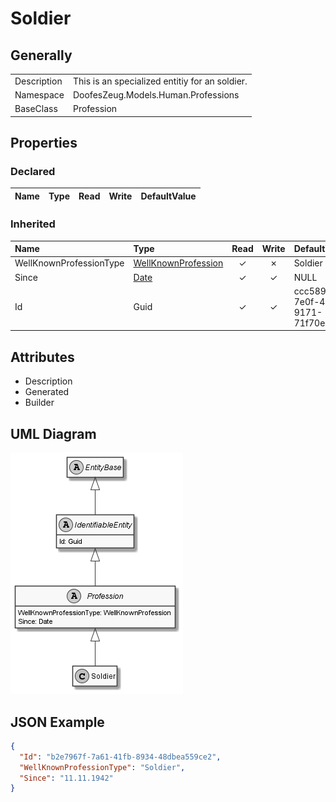 ﻿# Soldier

## Generally

|||
|:-|:-|
|Description|This is an specialized entitiy for an soldier.|
|Namespace|DoofesZeug.Models.Human.Professions|
|BaseClass|Profession|

## Properties

### Declared

|Name|Type|Read|Write|DefaultValue|
|:---|:---|:--:|:---:|:-----------|

### Inherited

|Name|Type|Read|Write|DefaultValue|
|:---|:---|:--:|:---:|:-----------|
|WellKnownProfessionType|[WellKnownProfession](../../Enumerations/DoofesZeug.Models.Human.Professions/WellKnownProfession.md)|&#x2713;|&#x2717;|Soldier|
|Since|[Date](../../Models/DoofesZeug.Models.DateAndTime/Date.md)|&#x2713;|&#x2713;|NULL|
|Id|Guid|&#x2713;|&#x2713;|ccc589df-7e0f-487e-9171-71f70e9df916|

## Attributes

- Description
- Generated
- Builder

## UML Diagram

![Soldier.png](./Soldier.png "Soldier")

## JSON Example

```json
{
  "Id": "b2e7967f-7a61-41fb-8934-48dbea559ce2",
  "WellKnownProfessionType": "Soldier",
  "Since": "11.11.1942"
}
```

